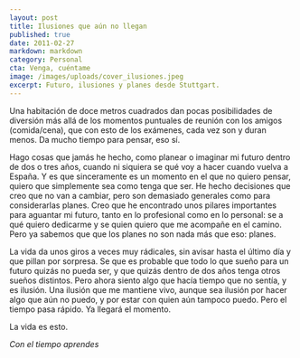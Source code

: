```yaml
---
layout: post
title: Ilusiones que aún no llegan
published: true
date: 2011-02-27
markdown: markdown
category: Personal
cta: Venga, cuéntame
image: /images/uploads/cover_ilusiones.jpeg
excerpt: Futuro, ilusiones y planes desde Stuttgart.
---
```


Una habitación de doce metros cuadrados dan pocas posibilidades de diversión más allá de los momentos puntuales de reunión con los amigos (comida/cena), que con esto de los exámenes, cada vez son y duran menos. Da mucho tiempo para pensar, eso sí.

Hago cosas que jamás he hecho, como planear o imaginar mi futuro dentro de dos o tres años, cuando ni siquiera se qué voy a hacer cuando vuelva a España. Y es que sinceramente es un momento en el que no quiero pensar, quiero que simplemente sea como tenga que ser. He hecho decisiones que creo que no van a cambiar, pero son demasiado generales como para considerarlas planes. Creo que he encontrado unos pilares importantes para aguantar mi futuro, tanto en lo profesional como en lo personal: se a qué quiero dedicarme y se quien quiero que me acompañe en el camino.  Pero ya sabemos que que los planes no son nada más que eso: planes.

La vida da unos giros a veces muy rádicales, sin avisar hasta el último día y que pillan por sorpresa. Se que es probable que todo lo que sueño para un futuro quizás no pueda ser, y que quizás dentro de dos años tenga otros sueños distintos. Pero ahora siento algo que hacía tiempo que no sentía, y es ilusión.  Una ilusión que me mantiene vivo, aunque sea ilusión por hacer algo que aún no puedo, y por estar con quien aún tampoco puedo. Pero el tiempo pasa rápido. Ya llegará el momento.

La vida es esto.

_Con el tiempo aprendes_ 
